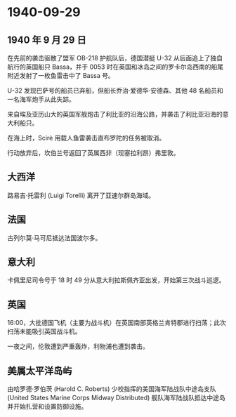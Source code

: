 # 1940-09-29

## 1940 年 9 月 29 日

在先前的袭击驱散了盟军 OB-218 护航队后，德国潜艇 U-32
从后面追上了独自航行的英国船只 Bassa，并于 0053
时在英国和冰岛之间的罗卡尔岛西南的船尾附近发射了一枚鱼雷击中了 Bassa
号。

U-32 发现巴萨号的船员已弃船，但船长乔治·爱德华·安德森、其他 48
名船员和一名海军炮手从此失踪。

来自埃及亚历山大的英国军舰炮击了利比亚的沿海公路，并袭击了利比亚沿海的意大利船只。

在海上时，Scirè 用载人鱼雷袭击直布罗陀的任务被取消。

行动放弃后，坎伯兰号返回了英属西非（现塞拉利昂）弗里敦。

## 大西洋

路易吉·托雷利 (Luigi Torelli) 离开了亚速尔群岛海域。

## 法国

古列尔莫·马可尼抵达法国波尔多。

## 意大利

卡佩里尼司令号于 18 时 49 分从意大利拉斯佩齐亚出发，开始第三次战斗巡逻。

## 英国

16:00，大批德国飞机（主要为战斗机）在英国南部英格兰肯特郡进行扫荡；此次扫荡未能吸引英国战斗机。

一夜之间，伦敦遭到严重轰炸，利物浦也遭到袭击。

## 美属太平洋岛屿

由哈罗德·罗伯茨 (Harold C. Roberts) 少校指挥的美国海军陆战队中途岛支队
(United States Marine Corps Midway Distributed)
舰队海军陆战队抵达中途岛并开始扎营和设置防御设施。

